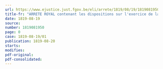 ```yaml
---
url: https://www.ejustice.just.fgov.be/eli/arrete/1819/08/19/1819081950/justel
title-fr: "ARRETE ROYAL contenant les dispositions sur l'exercice de la police judiciaire par les autorités communales."
date: 1819-08-19
source:
number: 1819081950
page: 0
case: 1819-08-19/01
publication: 1819-08-20
starts:
modifies:
pdf-original:
pdf-consolidated:
---
```



